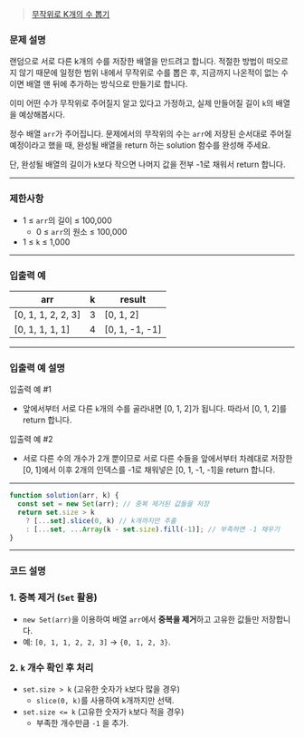> [무작위로 K개의 수 뽑기](https://school.programmers.co.kr/learn/courses/30/lessons/181858)

### **문제 설명**

랜덤으로 서로 다른 k개의 수를 저장한 배열을 만드려고 합니다. 적절한 방법이 떠오르지 않기 때문에 일정한 범위 내에서 무작위로 수를 뽑은 후, 지금까지 나온적이 없는 수이면 배열 맨 뒤에 추가하는 방식으로 만들기로 합니다.

이미 어떤 수가 무작위로 주어질지 알고 있다고 가정하고, 실제 만들어질 길이 `k`의 배열을 예상해봅시다.

정수 배열 `arr`가 주어집니다. 문제에서의 무작위의 수는 `arr`에 저장된 순서대로 주어질 예정이라고 했을 때, 완성될 배열을 return 하는 solution 함수를 완성해 주세요.

단, 완성될 배열의 길이가 `k`보다 작으면 나머지 값을 전부 -1로 채워서 return 합니다.

---

### 제한사항

- 1 ≤ `arr`의 길이 ≤ 100,000
  - 0 ≤ `arr`의 원소 ≤ 100,000
- 1 ≤ `k` ≤ 1,000

---

### 입출력 예

| arr                | k   | result         |
| ------------------ | --- | -------------- |
| [0, 1, 1, 2, 2, 3] | 3   | [0, 1, 2]      |
| [0, 1, 1, 1, 1]    | 4   | [0, 1, -1, -1] |

---

### 입출력 예 설명

입출력 예 #1

- 앞에서부터 서로 다른 `k`개의 수를 골라내면 [0, 1, 2]가 됩니다. 따라서 [0, 1, 2]를 return 합니다.

입출력 예 #2

- 서로 다른 수의 개수가 2개 뿐이므로 서로 다른 수들을 앞에서부터 차례대로 저장한 [0, 1]에서 이후 2개의 인덱스를 -1로 채워넣은 [0, 1, -1, -1]을 return 합니다.

---

```jsx
function solution(arr, k) {
  const set = new Set(arr); // 중복 제거된 값들을 저장
  return set.size > k
    ? [...set].slice(0, k) // k개까지만 추출
    : [...set, ...Array(k - set.size).fill(-1)]; // 부족하면 -1 채우기
}
```

---

### **코드 설명**

### **1. 중복 제거 (`Set` 활용)**

- `new Set(arr)`을 이용하여 배열 `arr`에서 **중복을 제거**하고 고유한 값들만 저장합니다.
- 예: `[0, 1, 1, 2, 2, 3]` → `{0, 1, 2, 3}`.

### **2. `k` 개수 확인 후 처리**

- `set.size > k` (고유한 숫자가 `k`보다 많을 경우)
  - `slice(0, k)`를 사용하여 `k`개까지만 선택.
- `set.size <= k` (고유한 숫자가 `k`보다 적을 경우)
  - 부족한 개수만큼 `-1` 을 추가.
